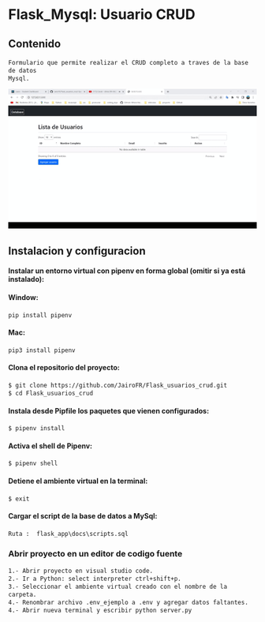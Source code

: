 #   Flask_Mysql: Usuario CRUD

## Contenido

    Formulario que permite realizar el CRUD completo a traves de la base de datos 
    Mysql.


![Demostracion](flask_app/static/img/image.gif)  


## **Instalacion y configuracion**

#### Instalar un entorno virtual con  pipenv en forma global (omitir si ya está instalado):      
#### Window:
    pip install pipenv

#### Mac:
    pip3 install pipenv



#### Clona el repositorio del proyecto: 


    $ git clone https://github.com/JairoFR/Flask_usuarios_crud.git
    $ cd Flask_usuarios_crud

####  Instala desde Pipfile los paquetes que vienen configurados: 
    $ pipenv install

####  Activa el shell de Pipenv:
    $ pipenv shell

####  Detiene  el ambiente virtual en la terminal:
    $ exit

####  Cargar el script de la base de datos a MySql:  

    Ruta :  flask_app\docs\scripts.sql

### Abrir proyecto en un editor de codigo fuente

    1.- Abrir proyecto en visual studio code.
    2.- Ir a Python: select interpreter ctrl+shift+p.
    3.- Seleccionar el ambiente virtual creado con el nombre de la carpeta.
    4.- Renombrar archivo .env_ejemplo a .env y agregar datos faltantes.
    4.- Abrir nueva terminal y escribir python server.py

